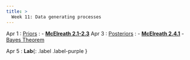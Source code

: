 ```yaml
---
title: >
  Week 11: Data generating processes
---
```


Apr 1
: [Priors](https://michael-franke.github.io/intro-data-analysis/Chap-03-03-models-general.html)
  : - [**McElreath 2.1-2.3**](https://socialinteractionlab.github.io/psych710/assets/readings/McElreath_Chapter2.pdf)
Apr 3
: [Posteriors](https://statsthinking21.github.io/statsthinking21-core-site/bayesian-statistics.html)
  : - [**McElreath 2.4.1**](https://socialinteractionlab.github.io/psych710/assets/readings/McElreath_Chapter2.pdf)
    - [Bayes Theorem](https://www.tjmahr.com/bayes-theorem-in-three-panels/)

Apr 5
: **Lab**{: .label .label-purple }
